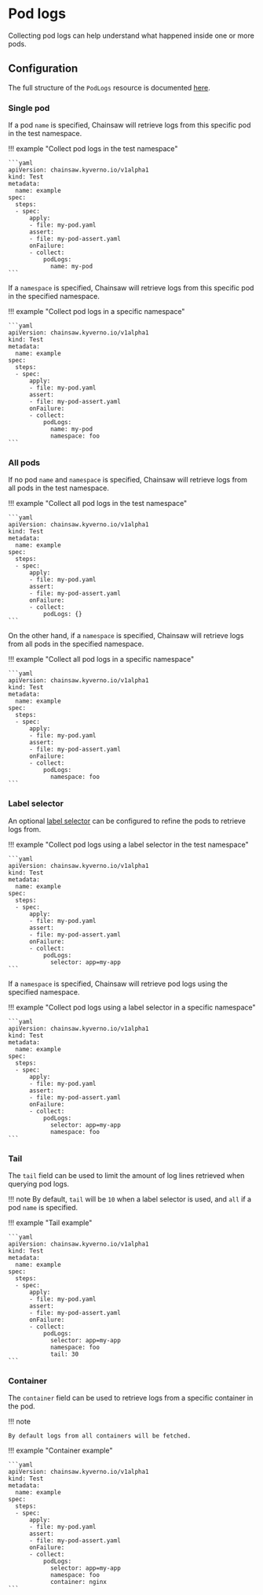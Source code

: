 # Pod logs

Collecting pod logs can help understand what happened inside one or more pods.

## Configuration

The full structure of the `PodLogs` resource is documented [here](../../apis/chainsaw.v1alpha1.md#chainsaw-kyverno-io-v1alpha1-PodLogs).

### Single pod

If a pod `name` is specified, Chainsaw will retrieve logs from this specific pod in the test namespace.

!!! example "Collect pod logs in the test namespace"

    ```yaml
    apiVersion: chainsaw.kyverno.io/v1alpha1
    kind: Test
    metadata:
      name: example
    spec:
      steps:
      - spec:
          apply:
          - file: my-pod.yaml
          assert:
          - file: my-pod-assert.yaml
          onFailure:
          - collect:
              podLogs:
                name: my-pod
    ```

If a `namespace` is specified, Chainsaw will retrieve logs from this specific pod in the specified namespace.

!!! example "Collect pod logs in a specific namespace"

    ```yaml
    apiVersion: chainsaw.kyverno.io/v1alpha1
    kind: Test
    metadata:
      name: example
    spec:
      steps:
      - spec:
          apply:
          - file: my-pod.yaml
          assert:
          - file: my-pod-assert.yaml
          onFailure:
          - collect:
              podLogs:
                name: my-pod
                namespace: foo
    ```

### All pods

If no pod `name` and `namespace` is specified, Chainsaw will retrieve logs from all pods in the test namespace.

!!! example "Collect all pod logs in the test namespace"

    ```yaml
    apiVersion: chainsaw.kyverno.io/v1alpha1
    kind: Test
    metadata:
      name: example
    spec:
      steps:
      - spec:
          apply:
          - file: my-pod.yaml
          assert:
          - file: my-pod-assert.yaml
          onFailure:
          - collect:
              podLogs: {}
    ```

On the other hand, if a `namespace` is specified, Chainsaw will retrieve logs from all pods in the specified namespace.

!!! example "Collect all pod logs in a specific namespace"

    ```yaml
    apiVersion: chainsaw.kyverno.io/v1alpha1
    kind: Test
    metadata:
      name: example
    spec:
      steps:
      - spec:
          apply:
          - file: my-pod.yaml
          assert:
          - file: my-pod-assert.yaml
          onFailure:
          - collect:
              podLogs:
                namespace: foo
    ```

### Label selector

An optional [label selector](https://kubernetes.io/docs/concepts/overview/working-with-objects/labels/#label-selectors) can be configured to refine the pods to retrieve logs from.

!!! example "Collect pod logs using a label selector in the test namespace"

    ```yaml
    apiVersion: chainsaw.kyverno.io/v1alpha1
    kind: Test
    metadata:
      name: example
    spec:
      steps:
      - spec:
          apply:
          - file: my-pod.yaml
          assert:
          - file: my-pod-assert.yaml
          onFailure:
          - collect:
              podLogs:
                selector: app=my-app
    ```

If a `namespace` is specified, Chainsaw will retrieve pod logs using the specified namespace.

!!! example "Collect pod logs using a label selector in a specific namespace"

    ```yaml
    apiVersion: chainsaw.kyverno.io/v1alpha1
    kind: Test
    metadata:
      name: example
    spec:
      steps:
      - spec:
          apply:
          - file: my-pod.yaml
          assert:
          - file: my-pod-assert.yaml
          onFailure:
          - collect:
              podLogs:
                selector: app=my-app
                namespace: foo
    ```

### Tail

The `tail` field can be used to limit the amount of log lines retrieved when querying pod logs.

!!! note
    By default, `tail` will be `10` when a label selector is used, and `all` if a pod `name` is specified.

!!! example "Tail example"

    ```yaml
    apiVersion: chainsaw.kyverno.io/v1alpha1
    kind: Test
    metadata:
      name: example
    spec:
      steps:
      - spec:
          apply:
          - file: my-pod.yaml
          assert:
          - file: my-pod-assert.yaml
          onFailure:
          - collect:
              podLogs:
                selector: app=my-app
                namespace: foo
                tail: 30
    ```

### Container

The `container` field can be used to retrieve logs from a specific container in the pod.

!!! note

    By default logs from all containers will be fetched.

!!! example "Container example"

    ```yaml
    apiVersion: chainsaw.kyverno.io/v1alpha1
    kind: Test
    metadata:
      name: example
    spec:
      steps:
      - spec:
          apply:
          - file: my-pod.yaml
          assert:
          - file: my-pod-assert.yaml
          onFailure:
          - collect:
              podLogs:
                selector: app=my-app
                namespace: foo
                container: nginx
    ```
